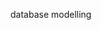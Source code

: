 database modelling
<!-- in next js most of the source code runs on edge time, oppositve to how backend server works
    It doen't know's whether the application is bening booted up for the first time or just code has changed in development
 -->
